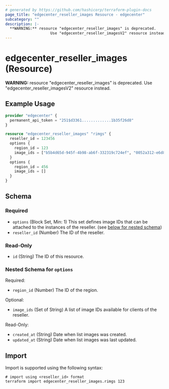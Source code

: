 ```yaml
---
# generated by https://github.com/hashicorp/terraform-plugin-docs
page_title: "edgecenter_reseller_images Resource - edgecenter"
subcategory: ""
description: |-
  **WARNING:** resource "edgecenter_reseller_images" is deprecated.
  					Use "edgecenter_reseller_imagesV2" resource instead.
---
```


# edgecenter_reseller_images (Resource)

**WARNING:** resource "edgecenter_reseller_images" is deprecated.
						Use "edgecenter_reseller_imagesV2" resource instead.

## Example Usage

```terraform
provider "edgecenter" {
  permanent_api_token = "251$d3361.............1b35f26d8"
}

resource "edgecenter_reseller_images" "rimgs" {
  reseller_id = 123456
  options {
    region_id = 123
    image_ids = ["b5b4d65d-945f-4b98-ab6f-332319c724ef", "0052a312-e6d8-4177-8e29-b017a3a6b588"]
  }
  options {
    region_id = 456
    image_ids = []
  }
}
```

<!-- schema generated by tfplugindocs -->
## Schema

### Required

- `options` (Block Set, Min: 1) This set defines image IDs that can be attached to the instances of the reseller. (see [below for nested schema](#nestedblock--options))
- `reseller_id` (Number) The ID of the reseller.

### Read-Only

- `id` (String) The ID of this resource.

<a id="nestedblock--options"></a>
### Nested Schema for `options`

Required:

- `region_id` (Number) The ID of the region.

Optional:

- `image_ids` (Set of String) A list of image IDs available for clients of the reseller.

Read-Only:

- `created_at` (String) Date when list images was created.
- `updated_at` (String) Date when list images was last updated.

## Import

Import is supported using the following syntax:

```shell
# import using <reseller_id> format
terraform import edgecenter_reseller_images.rimgs 123
```
